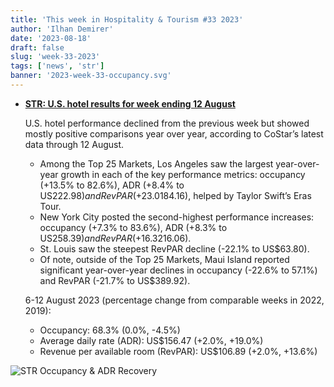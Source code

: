 ```yaml
---
title: 'This week in Hospitality & Tourism #33 2023'
author: 'Ilhan Demirer'
date: '2023-08-18'
draft: false
slug: 'week-33-2023'
tags: ['news', 'str']
banner: '2023-week-33-occupancy.svg'
---
```


- **[STR: U.S. hotel results for week ending 12 August](https://str.com/press-release/us-hotel-results-week-ending-12-august)**

  U.S. hotel performance declined from the previous week but showed mostly positive comparisons year over year, according to CoStar’s latest data through 12 August.

  - Among the Top 25 Markets, Los Angeles saw the largest year-over-year growth in each of the key performance metrics: occupancy (+13.5% to 82.6%), ADR (+8.4% to US$222.98) and RevPAR (+23.0% to US$184.16), helped by Taylor Swift’s Eras Tour.
  - New York City posted the second-highest performance increases: occupancy (+7.3% to 83.6%), ADR (+8.3% to US$258.39) and RevPAR (+16.3% to US$216.06).
  - St. Louis saw the steepest RevPAR decline (-22.1% to US$63.80).
  - Of note, outside of the Top 25 Markets, Maui Island reported significant year-over-year declines in occupancy (-22.6% to 57.1%) and RevPAR (-21.7% to US$389.92).

  6-12 August 2023 (percentage change from comparable weeks in 2022, 2019):

  - Occupancy: 68.3% (0.0%, -4.5%)
  - Average daily rate (ADR): US$156.47 (+2.0%, +19.0%)
  - Revenue per available room (RevPAR): US$106.89 (+2.0%, +13.6%)

![STR Occupancy & ADR Recovery](/images/blogimages/2023-week-33-occupancy.svg)
